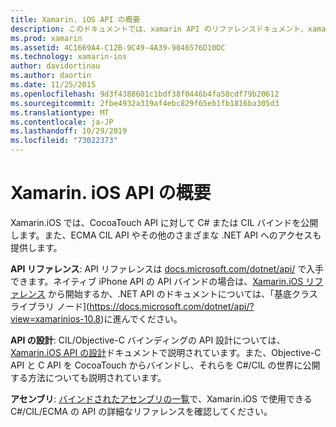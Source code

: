 ```yaml
---
title: Xamarin. iOS API の概要
description: このドキュメントでは、xamarin API のリファレンスドキュメント、xamarin の iOS API の設計について説明するガイド、および Xamarin 開発で使用できるアセンブリの一覧を紹介します。
ms.prod: xamarin
ms.assetid: 4C1669A4-C12B-9C49-4A39-9046576D10DC
ms.technology: xamarin-ios
author: davidortinau
ms.author: daortin
ms.date: 11/25/2015
ms.openlocfilehash: 9d3f4388601c1bdf38f0446b4fa58cdf79b20612
ms.sourcegitcommit: 2fbe4932a319af4ebc829f65eb1fb1816ba305d3
ms.translationtype: MT
ms.contentlocale: ja-JP
ms.lasthandoff: 10/29/2019
ms.locfileid: "73022373"
---
```

# <a name="xamarinios-api-overview"></a>Xamarin. iOS API の概要

Xamarin.iOS では、CocoaTouch API に対して C# または CIL バインドを公開します。また、ECMA CIL API やその他のさまざまな .NET API へのアクセスも提供します。

 **API リファレンス**: API リファレンスは [docs.microsoft.com/dotnet/api/](https://docs.microsoft.com/dotnet/api/) で入手できます。ネイティブ iPhone API の API バインドの場合は、[Xamarin.iOS リファレンス](https://docs.microsoft.com/dotnet/api/?view=xamarin-ios-sdk-12) から開始するか、.NET API のドキュメントについては、「基底クラス ライブラリ ノード](https://docs.microsoft.com/dotnet/api/?view=xamarinios-10.8)に進んでください。

  **API の設計**: CIL/Objective-C バインディングの API 設計については、[Xamarin.iOS API の設計](~/ios/internals/api-design/index.md)ドキュメントで説明されています。また、Objective-C API と C API を CocoaTouch からバインドし、それらを C#/CIL の世界に公開する方法についても説明されています。

  **アセンブリ**: [バインドされたアセンブリの一覧](~/cross-platform/internals/available-assemblies.md)で、Xamarin.iOS で使用できる C#/CIL/ECMA の API の詳細なリファレンスを確認してください。
